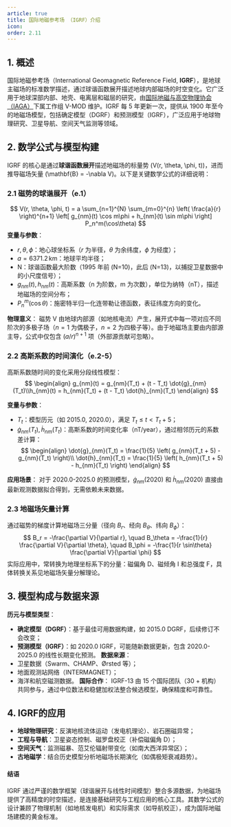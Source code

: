 ```yaml
---
article: true
title: 国际地磁参考场 （IGRF）介绍
icon: 
order: 2.11
---
```

## 1. 概述

国际地磁参考场（International Geomagnetic Reference Field, **IGRF**），是地球主磁场的标准数学描述，通过球谐函数展开描述地球内部磁场的时空变化。它广泛用于地球深部内部、地壳、电离层和磁层的研究，由[国际地磁与高空物理协会（IAGA）](https://www.iaga-aiga.org/ "(opens in a new window)")下属工作组 V-MOD 维护。IGRF 每 5 年更新一次，提供从 1900 年至今的地磁场模型，包括确定模型（DGRF）和预测模型（IGRF），广泛应用于地球物理研究、卫星导航、空间天气监测等领域。

## 2. 数学公式与模型构建

IGRF 的核心是通过**球谐函数展开**描述地磁场的标量势 \(V(r, \theta, \phi, t)\)，进而推导磁场矢量 \(\mathbf{B} = -\nabla V\)。以下是关键数学公式的详细说明：

### 2.1 磁势的球谐展开（e.1）

$$
V(r, \theta, \phi, t) = a \sum_{n=1}^{N} \sum_{m=0}^{n} \left( \frac{a}{r} \right)^{n+1} \left[ g_{nm}(t) \cos m\phi + h_{nm}(t) \sin m\phi \right] P_n^m(\cos\theta)
$$
**变量与参数**：
- $r, \theta, \phi$：地心球坐标系（$r$ 为半径，$\theta$ 为余纬度，$\phi$ 为经度）；
- $a = 6371.2 \, \text{km}$：地球平均半径；
- N：球谐函数最大阶数（1995 年前 \(N=10\)，此后 \(N=13\)，以捕捉卫星数据中的小尺度信号）；
- $g_{nm}(t), h_{nm}(t)$：高斯系数（n 为阶数，m 为次数），单位为纳特（nT），描述地磁场的空间分布；
- $P_n^m(\cos\theta)$：施密特半归一化连带勒让德函数，表征纬度方向的变化。

**物理意义**： 磁势 V 由地球内部源（如地核电流）产生，展开式中每一项对应不同阶次的多极子场（$n=1$ 为偶极子，$n=2$ 为四极子等）。由于地磁场主要由内部源主导，公式中仅包含 $(a/r)^{n+1}$ 项（外部源贡献可忽略）。


### 2.2 高斯系数的时间演化（e.2-5）

高斯系数随时间的变化采用分段线性模型：
$$
\begin{align}
g_{nm}(t) = g_{nm}(T_t) + (t - T_t) \dot{g}_{nm}(T_t)\\h_{nm}(t) = h_{nm}(T_t) + (t - T_t) \dot{h}_{nm}(T_t)
\end{align}
$$

  
**变量与参数**：
- $T_t$：模型历元（如 2015.0, 2020.0），满足 $T_t \leq t < T_t + 5$；
- $\dot{g}_{nm}(T_t), \dot{h}_{nm}(T_t)$：高斯系数的时间变化率（nT/year），通过相邻历元的系数差计算：
  $$
  \begin{align}
   \dot{g}_{nm}(T_t) = \frac{1}{5} \left( g_{nm}(T_t + 5) - g_{nm}(T_t) \right)\\
   \dot{h}_{nm}(T_t) = \frac{1}{5} \left( h_{nm}(T_t + 5) - h_{nm}(T_t) \right)
   \end{align}
   $$

**应用场景**： 对于 2020.0-2025.0 的预测模型，$\dot{g}_{nm}(2020)$ 和 $\dot{h}_{nm}(2020)$ 直接由最新观测数据拟合得到，无需依赖未来数据。

### 2.3 地磁场矢量计算

通过磁势的梯度计算地磁场三分量（径向 $B_r$、经向 $B_\theta$、纬向 $B_\phi$）：
$$
B_r = -\frac{\partial V}{\partial r}, \quad B_\theta = -\frac{1}{r} \frac{\partial V}{\partial \theta}, \quad B_\phi = -\frac{1}{r \sin\theta} \frac{\partial V}{\partial \phi}
$$
实际应用中，常转换为地理坐标系下的分量：磁偏角 D、磁倾角 I 和总强度 F，具体转换关系见地磁场矢量分解理论。

## 3. 模型构成与数据来源

**历元与模型类型**：
- **确定模型（DGRF）**：基于最佳可用数据构建，如 2015.0 DGRF，后续修订不会改变；
- **预测模型（IGRF）**：如 2020.0 IGRF，可能随新数据更新，包含 2020.0-2025.0 的线性长期变化预测。
**数据来源**：
- 卫星数据（Swarm、CHAMP、Ørsted 等）；
- 地面观测站网络（INTERMAGNET）；
- 海洋和航空磁测数据。 
**国际合作**： IGRF-13 由 15 个国际团队（30 + 机构）共同参与，通过中位数法和稳健加权法整合候选模型，确保精度和可靠性。

## 4. IGRF的应用
- **地球物理研究**：反演地核流体运动（发电机理论）、岩石圈磁异常；
- **工程与导航**：卫星姿态控制、磁罗盘校正（补偿磁偏角 D）；
- **空间天气**：监测磁暴、范艾伦辐射带变化（如南大西洋异常区）；
- **古地磁学**：结合历史模型分析地磁场长期演化（如偶极矩衰减趋势）。


#### **结语**

IGRF 通过严谨的数学框架（球谐展开与线性时间模型）整合多源数据，为地磁场提供了高精度的时空描述，是连接基础研究与工程应用的核心工具。其数学公式的设计兼顾了物理机制（如地核发电机）和实际需求（如导航校正），成为国际地磁场建模的黄金标准。
